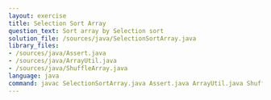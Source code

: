 ```yaml
---
layout: exercise
title: Selection Sort Array
question_text: Sort array by Selection sort
solution_file: /sources/java/SelectionSortArray.java
library_files:
- /sources/java/Assert.java
- /sources/java/ArrayUtil.java
- /sources/java/ShuffleArray.java
language: java
command: javac SelectionSortArray.java Assert.java ArrayUtil.java ShuffleArray.java && java SelectionSortArray
---
```

